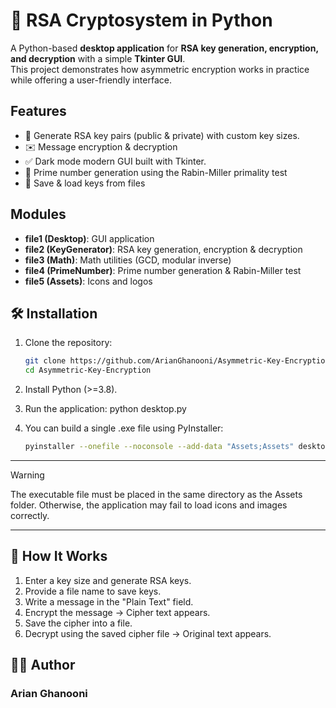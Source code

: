# 🔐 RSA Cryptosystem in Python

A Python-based **desktop application** for **RSA key generation, encryption, and decryption** with a simple **Tkinter GUI**.  
This project demonstrates how asymmetric encryption works in practice while offering a user-friendly interface.

## Features
- 🔑 Generate RSA key pairs (public & private) with custom key sizes.
- ✉️ Message encryption & decryption
- ✅ Dark mode modern GUI built with Tkinter. 
- 🧮 Prime number generation using the Rabin-Miller primality test
- 📂 Save & load keys from files

## Modules
- **file1 (Desktop)**: GUI application
- **file2 (KeyGenerator)**: RSA key generation, encryption & decryption
- **file3 (Math)**: Math utilities (GCD, modular inverse)
- **file4 (PrimeNumber)**: Prime number generation & Rabin-Miller test
- **file5 (Assets)**: Icons and logos

## 🛠️ Installation
1. Clone the repository:
   ```bash
   git clone https://github.com/ArianGhanooni/Asymmetric-Key-Encryption.git
   cd Asymmetric-Key-Encryption

2. Install Python (>=3.8).

3. Run the application:
    python desktop.py

4. You can build a single .exe file using PyInstaller:
    ```bash
    pyinstaller --onefile --noconsole --add-data "Assets;Assets" desktop.py

---

> [!warning]
> The executable file must be placed in the same directory as the Assets folder.
> Otherwise, the application may fail to load icons and images correctly.

---

## 📖 How It Works

1. Enter a key size and generate RSA keys.
2. Provide a file name to save keys.
3. Write a message in the "Plain Text" field.
4. Encrypt the message → Cipher text appears.
5. Save the cipher into a file.
6. Decrypt using the saved cipher file → Original text appears.

## 👨‍💻 Author

### Arian Ghanooni
